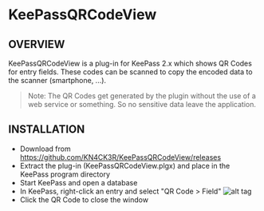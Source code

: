 KeePassQRCodeView
=================================

OVERVIEW
-----
KeePassQRCodeView is a plug-in for KeePass 2.x which shows QR Codes for entry fields. These codes can be scanned to copy the encoded data to the scanner (smartphone, ...).

> Note: The QR Codes get generated by the plugin without the use of a web service or something. So no sensitive data leave the application.

INSTALLATION
-----
- Download from https://github.com/KN4CK3R/KeePassQRCodeView/releases
- Extract the plug-in (KeePassQRCodeView.plgx) and place in the KeePass 
program directory
- Start KeePass and open a database
- In KeePass, right-click an entry and select "QR Code > Field"
![alt tag](http://abload.de/img/contextmenu16slc.jpg)
- Click the QR Code to close the window
